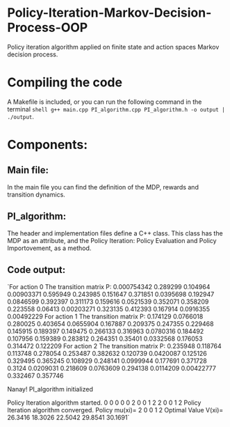 # Policy-Iteration-Markov-Decision-Process-OOP
Policy iteration algorithm applied on finite state and action spaces Markov decision process. 

# Compiling the code
A Makefile is included, or you can run the following command in the terminal ```shell g++ main.cpp PI_algorithm.cpp PI_algorithm.h -o output | ./output```.

# Components:
## Main file:
In the main file you can find the definition of the MDP, rewards and transition dynamics.

## PI_algorithm:
The header and implementation files define a C++ class. This class has the MDP as an attribute, and the Policy Iteration: Policy Evaluation and Policy Importovement, as a method.

## Code output:
`For action 0 The transition matrix P:
0.000754342    0.289299    0.104964  0.00903371    0.595949
   0.243985    0.151647    0.371851   0.0395698    0.192947
  0.0846599    0.392397    0.311173    0.159616   0.0521539
   0.352071    0.358209    0.223558     0.06413  0.00203271
   0.323135    0.412393    0.167914   0.0916355  0.00492229
For action 1 The transition matrix P:
 0.174129 0.0766018  0.280025  0.403654 0.0655904
 0.167887  0.209375  0.247355  0.229468  0.145915
 0.189397  0.149475  0.266133  0.316963 0.0780316
 0.184492  0.107956  0.159389  0.283812  0.264351
  0.35401 0.0332568  0.176053  0.314472  0.122209
For action 2 The transition matrix P:
  0.235948   0.118764   0.113748   0.278054   0.253487
  0.382632   0.120739  0.0420087   0.125126   0.329495
  0.365245   0.108929   0.248141  0.0999944   0.177691
  0.371728     0.3124  0.0209031   0.218609  0.0763609
  0.294138  0.0114209 0.00422777   0.332467   0.357746

Nanay! PI_algorithm initialized

Policy Iteration algorithm started.
0 0 0 0 0
2 0 0 1 2
2 0 0 1 2
Policy Iteration algorithm converged.
Policy mu(xi)=
2 0 0 1 2
Optimal Value V(xi)=
26.3416 18.3026 22.5042 29.8541 30.1691`
